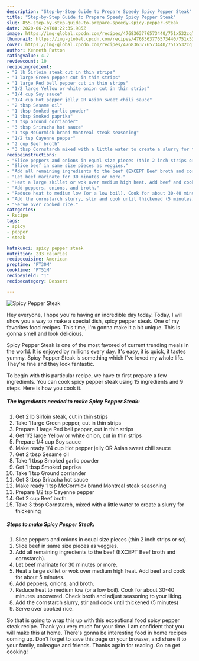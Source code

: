 ```yaml
---
description: "Step-by-Step Guide to Prepare Speedy Spicy Pepper Steak"
title: "Step-by-Step Guide to Prepare Speedy Spicy Pepper Steak"
slug: 855-step-by-step-guide-to-prepare-speedy-spicy-pepper-steak
date: 2020-06-24T08:22:35.985Z
image: https://img-global.cpcdn.com/recipes/4768363776573440/751x532cq70/spicy-pepper-steak-recipe-main-photo.jpg
thumbnail: https://img-global.cpcdn.com/recipes/4768363776573440/751x532cq70/spicy-pepper-steak-recipe-main-photo.jpg
cover: https://img-global.cpcdn.com/recipes/4768363776573440/751x532cq70/spicy-pepper-steak-recipe-main-photo.jpg
author: Kenneth Patton
ratingvalue: 4.7
reviewcount: 10
recipeingredient:
- "2 lb Sirloin steak cut in thin strips"
- "1 large Green pepper cut in thin strips"
- "1 large Red bell pepper cut in thin strips"
- "1/2 large Yellow or white onion cut in thin strips"
- "1/4 cup Soy sauce"
- "1/4 cup Hot pepper jelly OR Asian sweet chili sauce"
- "2 tbsp Sesame oil"
- "1 tbsp Smoked garlic powder"
- "1 tbsp Smoked paprika"
- "1 tsp Ground corriander"
- "3 tbsp Sriracha hot sauce"
- "1 tsp McCormick brand Montreal steak seasoning"
- "1/2 tsp Cayenne pepper"
- "2 cup Beef broth"
- "3 tbsp Cornstarch mixed with a little water to create a slurry for thickening"
recipeinstructions:
- "Slice peppers and onions in equal size pieces (thin 2 inch strips or so)."
- "Slice beef in same size pieces as veggies."
- "Add all remaining ingredients to the beef (EXCEPT Beef broth and cornstarch)."
- "Let beef marinate for 30 minutes or more."
- "Heat a large skillet or wok over medium high heat. Add beef and cook for about 5 minutes."
- "Add peppers, onions, and broth."
- "Reduce heat to medium low (or a low boil). Cook for about 30-40 minutes uncovered. Check broth and adjust seasoning to your liking."
- "Add the cornstarch slurry, stir and cook until thickened (5 minutes)"
- "Serve over cooked rice."
categories:
- Recipe
tags:
- spicy
- pepper
- steak

katakunci: spicy pepper steak 
nutrition: 233 calories
recipecuisine: American
preptime: "PT30M"
cooktime: "PT51M"
recipeyield: "1"
recipecategory: Dessert

---
```



![Spicy Pepper Steak](https://img-global.cpcdn.com/recipes/4768363776573440/751x532cq70/spicy-pepper-steak-recipe-main-photo.jpg)

Hey everyone, I hope you're having an incredible day today. Today, I will show you a way to make a special dish, spicy pepper steak. One of my favorites food recipes. This time, I'm gonna make it a bit unique. This is gonna smell and look delicious.



Spicy Pepper Steak is one of the most favored of current trending meals in the world. It is enjoyed by millions every day. It's easy, it is quick, it tastes yummy. Spicy Pepper Steak is something which I've loved my whole life. They're fine and they look fantastic.


To begin with this particular recipe, we have to first prepare a few ingredients. You can cook spicy pepper steak using 15 ingredients and 9 steps. Here is how you cook it.

<!--inarticleads1-->

##### The ingredients needed to make Spicy Pepper Steak:

1. Get 2 lb Sirloin steak, cut in thin strips
1. Take 1 large Green pepper, cut in thin strips
1. Prepare 1 large Red bell pepper, cut in thin strips
1. Get 1/2 large Yellow or white onion, cut in thin strips
1. Prepare 1/4 cup Soy sauce
1. Make ready 1/4 cup Hot pepper jelly OR Asian sweet chili sauce
1. Get 2 tbsp Sesame oil
1. Take 1 tbsp Smoked garlic powder
1. Get 1 tbsp Smoked paprika
1. Take 1 tsp Ground corriander
1. Get 3 tbsp Sriracha hot sauce
1. Make ready 1 tsp McCormick brand Montreal steak seasoning
1. Prepare 1/2 tsp Cayenne pepper
1. Get 2 cup Beef broth
1. Take 3 tbsp Cornstarch, mixed with a little water to create a slurry for thickening




<!--inarticleads2-->

##### Steps to make Spicy Pepper Steak:

1. Slice peppers and onions in equal size pieces (thin 2 inch strips or so).
1. Slice beef in same size pieces as veggies.
1. Add all remaining ingredients to the beef (EXCEPT Beef broth and cornstarch).
1. Let beef marinate for 30 minutes or more.
1. Heat a large skillet or wok over medium high heat. Add beef and cook for about 5 minutes.
1. Add peppers, onions, and broth.
1. Reduce heat to medium low (or a low boil). Cook for about 30-40 minutes uncovered. Check broth and adjust seasoning to your liking.
1. Add the cornstarch slurry, stir and cook until thickened (5 minutes)
1. Serve over cooked rice.




So that is going to wrap this up with this exceptional food spicy pepper steak recipe. Thank you very much for your time. I am confident that you will make this at home. There's gonna be interesting food in home recipes coming up. Don't forget to save this page on your browser, and share it to your family, colleague and friends. Thanks again for reading. Go on get cooking!
